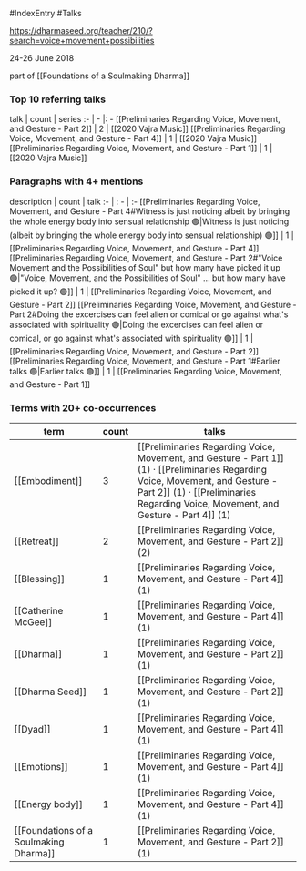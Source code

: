 #IndexEntry #Talks

https://dharmaseed.org/teacher/210/?search=voice+movement+possibilities

24-26 June 2018

part of [[Foundations of a Soulmaking Dharma]]

### Top 10 referring talks
talk | count | series
:- | - |: -
[[Preliminaries Regarding Voice, Movement, and Gesture - Part 2]] | 2 | [[2020 Vajra Music]]
[[Preliminaries Regarding Voice, Movement, and Gesture - Part 4]] | 1 | [[2020 Vajra Music]]
[[Preliminaries Regarding Voice, Movement, and Gesture - Part 1]] | 1 | [[2020 Vajra Music]]

### Paragraphs with 4+ mentions
description | count | talk
:- | : - | :-
[[Preliminaries Regarding Voice, Movement, and Gesture - Part 4#Witness is just noticing albeit by bringing the whole energy body into sensual relationship 🟢\|Witness is just noticing (albeit by bringing the whole energy body into sensual relationship) 🟢]] | 1 | [[Preliminaries Regarding Voice, Movement, and Gesture - Part 4]]
[[Preliminaries Regarding Voice, Movement, and Gesture - Part 2#"Voice Movement and the Possibilities of Soul" but how many have picked it up 🟢\|"Voice, Movement, and the Possibilities of Soul" ... but how many have picked it up? 🟢]] | 1 | [[Preliminaries Regarding Voice, Movement, and Gesture - Part 2]]
[[Preliminaries Regarding Voice, Movement, and Gesture - Part 2#Doing the excercises can feel alien or comical or go against what's associated with spirituality 🟢\|Doing the excercises can feel alien or comical, or  go against what's associated with spirituality 🟢]] | 1 | [[Preliminaries Regarding Voice, Movement, and Gesture - Part 2]]
[[Preliminaries Regarding Voice, Movement, and Gesture - Part 1#Earlier talks 🟢\|Earlier talks 🟢]] | 1 | [[Preliminaries Regarding Voice, Movement, and Gesture - Part 1]]

### Terms with 20+ co-occurrences
term | count | talks
-|-|-
[[Embodiment]] | 3 | <span class="counts">[[Preliminaries Regarding Voice, Movement, and Gesture - Part 1]] (1) · [[Preliminaries Regarding Voice, Movement, and Gesture - Part 2]] (1) · [[Preliminaries Regarding Voice, Movement, and Gesture - Part 4]] (1)</span> 
[[Retreat]] | 2 | <span class="counts">[[Preliminaries Regarding Voice, Movement, and Gesture - Part 2]] (2)</span> 
[[Blessing]] | 1 | <span class="counts">[[Preliminaries Regarding Voice, Movement, and Gesture - Part 4]] (1)</span> 
[[Catherine McGee]] | 1 | <span class="counts">[[Preliminaries Regarding Voice, Movement, and Gesture - Part 4]] (1)</span> 
[[Dharma]] | 1 | <span class="counts">[[Preliminaries Regarding Voice, Movement, and Gesture - Part 2]] (1)</span> 
[[Dharma Seed]] | 1 | <span class="counts">[[Preliminaries Regarding Voice, Movement, and Gesture - Part 2]] (1)</span> 
[[Dyad]] | 1 | <span class="counts">[[Preliminaries Regarding Voice, Movement, and Gesture - Part 4]] (1)</span> 
[[Emotions]] | 1 | <span class="counts">[[Preliminaries Regarding Voice, Movement, and Gesture - Part 4]] (1)</span> 
[[Energy body]] | 1 | <span class="counts">[[Preliminaries Regarding Voice, Movement, and Gesture - Part 4]] (1)</span> 
[[Foundations of a Soulmaking Dharma]] | 1 | <span class="counts">[[Preliminaries Regarding Voice, Movement, and Gesture - Part 2]] (1)</span> 

